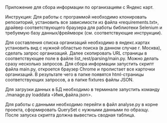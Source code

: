 Приложение для сбора информации по организациям с Яндекс карт.

Инструкция: Для работы с программой необходимо клонировать репозиторий, установить все зависимости из файла «requirements.txt», драйвер соответствующего браузера для работы библиотеки Selenium и требуемую базу данных/фреймворк (см. соответствующие инструкции).

Для составления списка организаций необходимо в яндекс.картах установить вид с нужной областью поиска (в данном случае г. Москва), сделать запрос организаций. Далее скопировать URL страницы в соответствующее поле в файле list_rest/parsing/main.py. Можно делать сразу несколько запросов. Для сбора информации запустить скрипт файла main.py, откроется браузер Chrome и пролистает все карточки организаций. В результате чего в папке появятся html-страницы соответствующих запросов, а в папке fixtures файлы JSON.

Для загрузки данных в БД необходимо в терминале запустить команду ./manage.py loaddata <Имя_файла.json>.

Для работы с данными необходимо перейти в файл analyse.py в корне проекта, сформировать QuerySet с нужными данными по образцу. После запуска скрипта должна вывестись сводная таблица.
